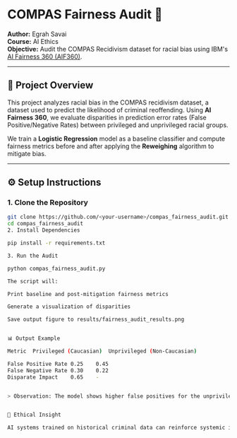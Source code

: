 # COMPAS Fairness Audit 🧠
**Author:** Egrah Savai  
**Course:** AI Ethics  
**Objective:** Audit the COMPAS Recidivism dataset for racial bias using IBM's [AI Fairness 360 (AIF360)](https://aif360.mybluemix.net/).

---

## 📘 Project Overview
This project analyzes racial bias in the COMPAS recidivism dataset, a dataset used to predict the likelihood of criminal reoffending. Using **AI Fairness 360**, we evaluate disparities in prediction error rates (False Positive/Negative Rates) between privileged and unprivileged racial groups.

We train a **Logistic Regression** model as a baseline classifier and compute fairness metrics before and after applying the **Reweighing** algorithm to mitigate bias.

---

## ⚙️ Setup Instructions

### 1. Clone the Repository
```bash
git clone https://github.com/<your-username>/compas_fairness_audit.git
cd compas_fairness_audit
2. Install Dependencies

pip install -r requirements.txt

3. Run the Audit

python compas_fairness_audit.py

The script will:

Print baseline and post-mitigation fairness metrics

Generate a visualization of disparities

Save output figure to results/fairness_audit_results.png


📊 Output Example

Metric	Privileged (Caucasian)	Unprivileged (Non-Caucasian)

False Positive Rate	0.25	0.45
False Negative Rate	0.30	0.22
Disparate Impact	0.65	-


> Observation: The model shows higher false positives for the unprivileged group, indicating bias.


🧩 Ethical Insight

AI systems trained on historical criminal data can reinforce systemic inequalities. Bias audits are crucial for developing trustworthy, transparent, and equitable AI.
